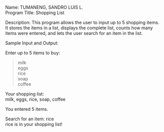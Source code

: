 Name: TUMANENG, SANDRO LUIS L.  
Program Title: Shopping List  

Description:
This program allows the user to input up to 5 shopping items.  
It stores the items in a list, displays the complete list, counts how many items were entered, and lets the user search for an item in the list.

Sample Input and Output:

Enter up to 5 items to buy:  
> milk  
> eggs  
> rice  
> soap  
> coffee  

Your shopping list:  
milk, eggs, rice, soap, coffee  

You entered 5 items.  

Search for an item: rice  
rice is in your shopping list!